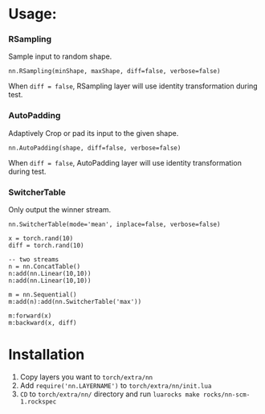 
# Usage:

### RSampling

Sample input to random shape.

```
nn.RSampling(minShape, maxShape, diff=false, verbose=false)
```

When `diff = false`, RSampling layer will use identity transformation during test.

### AutoPadding

Adaptively Crop or pad its input to the given shape.

```
nn.AutoPadding(shape, diff=false, verbose=false)
```

When `diff = false`, AutoPadding layer will use identity transformation during test.

### SwitcherTable

Only output the winner stream.

```
nn.SwitcherTable(mode='mean', inplace=false, verbose=false)
```

```
x = torch.rand(10)
diff = torch.rand(10)

-- two streams
n = nn.ConcatTable()
n:add(nn.Linear(10,10))
n:add(nn.Linear(10,10))

m = nn.Sequential()
m:add(n):add(nn.SwitcherTable('max'))

m:forward(x)
m:backward(x, diff)
```

# Installation

1. Copy layers you want to `torch/extra/nn`
2. Add `require('nn.LAYERNAME')` to `torch/extra/nn/init.lua`
3. `CD` to `torch/extra/nn/` directory and run `luarocks make rocks/nn-scm-1.rockspec`
